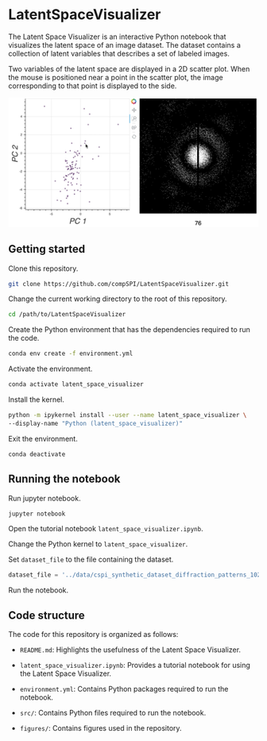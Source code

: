 # LatentSpaceVisualizer

The Latent Space Visualizer is an interactive Python notebook that visualizes the latent space of an image dataset. The dataset contains a collection of latent variables that describes a set of labeled images. 

Two variables of the latent space are displayed in a 2D scatter plot. When the mouse is positioned near a point in the scatter plot, the image corresponding to that point is displayed to the side.

<img src="figures/Figure1.png" />

## Getting started

Clone this repository.

```bash
git clone https://github.com/compSPI/LatentSpaceVisualizer.git
```

Change the current working directory to the root of this repository.

```bash
cd /path/to/LatentSpaceVisualizer
```

Create the Python environment that has the dependencies required to run the code.

```bash
conda env create -f environment.yml
```

Activate the environment.
```bash
conda activate latent_space_visualizer
```

Install the kernel.
```bash
python -m ipykernel install --user --name latent_space_visualizer \ 
--display-name "Python (latent_space_visualizer)"
```

Exit the environment.

```bash
conda deactivate
```

## Running the notebook

Run jupyter notebook.

```bash
jupyter notebook 
```

Open the tutorial notebook ```latent_space_visualizer.ipynb```.

Change the Python kernel to ```latent_space_visualizer```.

Set ```dataset_file``` to the file containing the dataset.

```python
dataset_file = '../data/cspi_synthetic_dataset_diffraction_patterns_1024x1040.hdf5'
```

Run the notebook.

## Code structure

The code for this repository is organized as follows:

- ```README.md```: Highlights the usefulness of the Latent Space Visualizer. 

- ```latent_space_visualizer.ipynb```:  Provides a tutorial notebook for using the Latent Space Visualizer.

- ```environment.yml```: Contains Python packages required to run the notebook.

- ```src/```: Contains Python files required to run the notebook.

- ```figures/```: Contains figures used in the repository.
